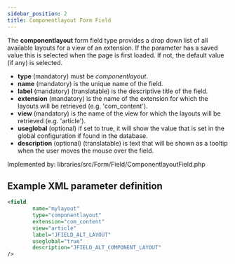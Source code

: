 ```yaml
---
sidebar_position: 2
title: Componentlayout Form Field
---
```



The **componentlayout** form field type provides a drop down list of all available layouts for a view of an extension. If the parameter has a saved value this is selected when the page is first loaded. If not, the default value (if any) is selected.

- **type** (mandatory) must be *componentlayout*.
- **name** (mandatory) is the unique name of the field.
- **label** (mandatory) (translatable) is the descriptive title of the
  field.
- **extension** (mandatory) is the name of the extension for which the layouts will be retrieved (e.g. 'com_content').
- **view** (mandatory) is the name of the view for which the layouts will be retrieved (e.g. 'article').
- **useglobal** (optional) if set to true, it will show the value that is set in the global configuration if found in the database.
- **description** (optional) (translatable) is text that will be shown
  as a tooltip when the user moves the mouse over the field.


Implemented by: libraries/src/Form/Field/ComponentlayoutField.php

## Example XML parameter definition

```xml
<field
        name="mylayout" 
        type="componentlayout" 
        extension="com_content" 
        view="article" 
        label="JFIELD_ALT_LAYOUT" 
        useglobal="true" 
        description="JFIELD_ALT_COMPONENT_LAYOUT"
/>
```